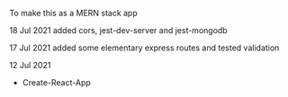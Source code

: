 To make this as a MERN stack app

18 Jul 2021
added cors, jest-dev-server and jest-mongodb

17 Jul 2021
added some elementary express routes and tested validation

12 Jul 2021

- Create-React-App
